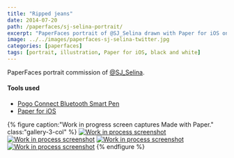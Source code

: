 ```yaml
---
title: "Ripped jeans"
date: 2014-07-20
path: /paperfaces/sj-selina-portrait/
excerpt: "PaperFaces portrait of @SJ_Selina drawn with Paper for iOS on an iPad."
image: ../../images/paperfaces-sj-selina-twitter.jpg
categories: [paperfaces]
tags: [portrait, illustration, Paper for iOS, black and white]
---
```


PaperFaces portrait commission of [@SJ_Selina](https://twitter.com/SJ_Selina).

#### Tools used

- [Pogo Connect Bluetooth Smart Pen](https://www.amazon.com/gp/product/B009K448L4/ref=as_li_ss_tl?ie=UTF8&camp=1789&creative=390957&creativeASIN=B009K448L4&linkCode=as2&tag=mademist-20)
- [Paper for iOS](https://paper.bywetransfer.com/)

{% figure caption:"Work in progress screen captures Made with Paper." class:"gallery-3-col" %}
[![Work in process screenshot](../../images/paperfaces-sj-selina-process-1-600.jpg)](../../images/paperfaces-sj-selina-process-1-lg.jpg) [![Work in process screenshot](../../images/paperfaces-sj-selina-process-2-600.jpg)](../../images/paperfaces-sj-selina-process-2-lg.jpg) [![Work in process screenshot](../../images/paperfaces-sj-selina-process-3-600.jpg)](../../images/paperfaces-sj-selina-process-3-lg.jpg) [![Work in process screenshot](../../images/paperfaces-sj-selina-process-4-600.jpg)](../../images/paperfaces-sj-selina-process-4-lg.jpg)
{% endfigure %}
